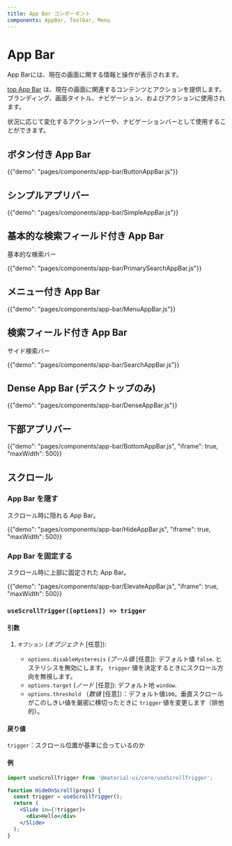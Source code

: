 ```yaml
---
title: App Bar コンポーネント
components: AppBar, Toolbar, Menu
---
```


# App Bar

<p class="description">App Barには、現在の画面に関する情報と操作が表示されます。</p>

[top App Bar](https://material.io/design/components/app-bars-top.html) は、現在の画面に関連するコンテンツとアクションを提供します。 ブランディング、画面タイトル、ナビゲーション、およびアクションに使用されます。

状況に応じて変化するアクションバーや、ナビゲーションバーとして使用することができます。

## ボタン付き App Bar

{{"demo": "pages/components/app-bar/ButtonAppBar.js"}}

## シンプルアプリバー

{{"demo": "pages/components/app-bar/SimpleAppBar.js"}}

## 基本的な検索フィールド付き App Bar

基本的な検索バー

{{"demo": "pages/components/app-bar/PrimarySearchAppBar.js"}}

## メニュー付き App Bar

{{"demo": "pages/components/app-bar/MenuAppBar.js"}}

## 検索フィールド付き App Bar

サイド検索バー

{{"demo": "pages/components/app-bar/SearchAppBar.js"}}

## Dense App Bar (デスクトップのみ)

{{"demo": "pages/components/app-bar/DenseAppBar.js"}}

## 下部アプリバー

{{"demo": "pages/components/app-bar/BottomAppBar.js", "iframe": true, "maxWidth": 500}}

## スクロール

### App Bar を隠す

スクロール時に隠れる App Bar。

{{"demo": "pages/components/app-bar/HideAppBar.js", "iframe": true, "maxWidth": 500}}

### App Bar を固定する

スクロール時に上部に固定された App Bar。

{{"demo": "pages/components/app-bar/ElevateAppBar.js", "iframe": true, "maxWidth": 500}}

### `useScrollTrigger([options]) => trigger`

#### 引数

1. `オプション` (_オプジェクト_ [任意]):

   - `options.disableHysteresis` (_ブール値_ [任意]): デフォルト値 `false`. ヒステリシスを無効にします。 `trigger` 値を決定するときにスクロール方向を無視します。
   - `options.target` (_ノード_ [任意]): デフォルト地 `window`.
   - `options.threshold` （_数値_ [任意]）：デフォルト値`100`。垂直スクロールがこのしきい値を厳密に横切ったときに `trigger` 値を変更します（排他的）。

#### 戻り値

`trigger`：スクロール位置が基準に合っているのか

#### 例

```jsx
import useScrollTrigger from '@material-ui/core/useScrollTrigger';

function HideOnScroll(props) {
  const trigger = useScrollTrigger();
  return (
    <Slide in={!trigger}>
      <div>Hello</div>
    </Slide>
  );
}
```
